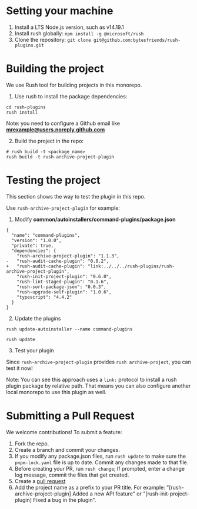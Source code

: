 # Setting your machine

1. Install a LTS Node.js version, such as v14.19.1 
2. Install rush globally: `npm install -g @microsoft/rush`
3. Clone the repository: `git clone git@github.com:bytesfriends/rush-plugins.git`

# Building the project

We use Rush tool for building projects in this monorepo.

1. Use rush to install the package dependencies:

```
cd rush-plugins
rush install
```

Note: you need to configure a Github email like **mrexample@users.noreply.github.com**

2. Build the project in the repo:

```
# rush build -t <package_name>
rush build -t rush-archive-project-plugin
```

# Testing the project

This section shows the way to test the plugin in this repo.

Use `rush-archive-project-plugin` for example:

1. Modify **common/autoinstallers/command-plugins/package.json**

```
{
  "name": "command-plugins",
  "version": "1.0.0",
  "private": true,
  "dependencies": {
    "rush-archive-project-plugin": "1.1.3",
-   "rush-audit-cache-plugin": "0.0.2",
+   "rush-audit-cache-plugin": "link:../../../rush-plugins/rush-archive-project-plugin",
    "rush-init-project-plugin": "0.6.0",
    "rush-lint-staged-plugin": "0.1.6",
    "rush-sort-package-json": "0.0.3",
    "rush-upgrade-self-plugin": "1.0.6",
    "typescript": "4.4.2"
  }
}
```

2. Update the plugins

```
rush update-autoinstaller --name command-plugins

rush update
```

3. Test your plugin

Since `rush-archive-project-plugin` provides `rush archive-project`, you can test it now!

Note: You can see this approach uses a `link:` protocol to install a rush plugin package by relative path. That means you can also configure another local monorepo to use this plugin as well.

# Submitting a Pull Request

We welcome contributions! To submit a feature:

1. Fork the repo.
2. Create a branch and commit your changes.
3. If you modify any package.json files, run `rush update` to make sure the `pnpm-lock.yaml` file is up to date. Commit any changes made to that file.
4. Before creating your PR, run `rush change`; If prompted, enter a change log message, commit the files that get created.
5. Create a [pull request](https://docs.github.com/en/pull-requests/collaborating-with-pull-requests/proposing-changes-to-your-work-with-pull-requests/creating-a-pull-request)
6. Add the project name as a prefix to your PR title. For example: "[rush-archive-project-plugin] Added a new API feature" or "[rush-init-project-plugin] Fixed a bug in the plugin".